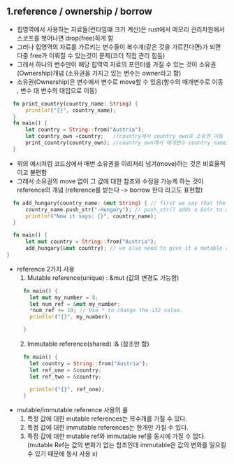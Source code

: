 1.reference / ownership / borrow
------------------
- 힙영역에서 사용하는 자료들(런타임떄 크기 계산)은 rust에서 메모리 관리차원에서 스코프를 벗어나면 drop(free)하게 함
- 그러나 힙영역의 자료를 가르키는 변수들이 복수개(같은 것을 가르킨다면)가 되면 다중 free가 이뤄질 수 있는것이 문제(코더 직접 관리 힘듬)
- 그래서 하나의 변수만이 해당 힙역역 자료의 포인터를 가질 수 있는 것이 소유권(Ownership)개념 (소유권을 가지고 있는 변수는 owner라고 함)
- 소유권(Ownership)은 변수에서 변수로 move할 수 있음(함수의 매개변수로 이동 , 변수 대 변수의 대입으로 이동)
```rust
  fn print_country(country_name: String) {
      println!("{}", country_name);
  }
  fn main() {
      let country = String::from("Austria");
      let country_own =country;   //country에서 country_own로 소유권 이동
      print_country(country_own); //country_own에서 매개변수 country_name으로 소유권 이동
  }
```
- 위의 예시처럼 코드상에서 매번 소유권을 이리저리 넘겨(move)하는 것은 비효율적이고 불편함
- 그래서 소유권의 move 없이 그 값에 대한 참조와 수정을 가능케 하는 것이 reference의 개념
  (reference를 받는다 -> borrow 한다 라고도 표현함)
```rust
  fn add_hungary(country_name: &mut String) { // first we say that the function takes a mutable reference
      country_name.push_str("-Hungary"); // push_str() adds a &str to a String
      println!("Now it says: {}", country_name);
  }

  fn main() {
      let mut country = String::from("Austria");
      add_hungary(&mut country); // we also need to give it a mutable reference.
}
```
- reference 2가지 사용
  1) Mutable reference(unique) : &mut  (값의 변경도 가능함)
  ```rust
    fn main() {
      let mut my_number = 8;
      let num_ref = &mut my_number;
      *num_ref += 10; // Use * to change the i32 value.
      println!("{}", my_number);

    }
  ```
  2) Immutable reference(shared) :&  (참조만 함)
  ```rust
    fn main() {
      let country = String::from("Austria");
      let ref_one = &country;
      let ref_two = &country;

      println!("{}", ref_one);
    }
  ```
- mutable/immutable reference 사용의 룰
  1) 특정 값에 대한 mutable references는 복수개를 가질 수 있다.
  2) 특정 값에 대한 immutable references는 한개만 가질 수 있다.
  3) 특정 값에 대한 mutable ref와 immutable ref를 동시에 가질 수 없다.
     (mutable Ref는 값의 변화가 없는 참조인데 immutable은 값의 변화를 일으킬 수 있기 때문에 동시 사용 x)

